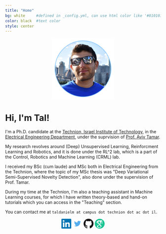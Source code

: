 ```yaml
---
title: "Home"
bg: white     #defined in _config.yml, can use html color like '#010101'
color: black  #text color
style: center
---
```


<p align="center">
  <img src="https://github.com/taldatech/taldatech.github.io/raw/main/img/taldaniel_cropped.png" style="height:200px">
</p>

# Hi, I'm Tal!
I'm a Ph.D. candidate at the <a href="https://www.technion.ac.il/en/home-2/">Technion, Israel Institute of Technology</a>, in the <a href="https://vee.technion.ac.il/">Electrical Engineering Department</a>, under the suprvision of <a href="https://avivt.github.io/avivt/">Prof. Aviv Tamar</a>.

My research revolves around (Deep) Unsupervised Learning, Reinforcment Learning and Robotics, and it is done under the RL^2 lab, which is a part of the Control, Robotics and Machine Learning (CRML) lab.

I received my BSc (cum laude) and MSc both in Electrical Engineering from the Technion, where the topic of my MSc thesis was "Deep Variational Semi-Supervised Novelty Detection", also done under the supervision of Prof. Tamar.

During my time at the Technion, I'm also a teaching assistant in Machine Learning courses, for which I have written theory-based and hand-on tutorials which you can access in the "Teaching" section.

You can contact me at `taldanielm at campus dot technion dot ac dot il`.

<p align="center">
  <img src="https://github.com/taldatech/taldatech.github.io/raw/main/img/linkedin.png" style="height:32px">
  <img src="https://github.com/taldatech/taldatech.github.io/raw/main/img/twitter.png" style="height:32px">
  <img src="https://github.com/taldatech/taldatech.github.io/raw/main/img/github.png" style="height:32px">
  <img src="https://github.com/taldatech/taldatech.github.io/raw/main/img/gscholar.png" style="height:32px">
</p>